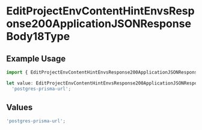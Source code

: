 # EditProjectEnvContentHintEnvsResponse200ApplicationJSONResponseBody18Type

## Example Usage

```typescript
import { EditProjectEnvContentHintEnvsResponse200ApplicationJSONResponseBody18Type } from '@vercel/client/models/operations';

let value: EditProjectEnvContentHintEnvsResponse200ApplicationJSONResponseBody18Type =
  'postgres-prisma-url';
```

## Values

```typescript
'postgres-prisma-url';
```
